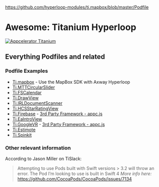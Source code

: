 https://github.com/hyperloop-modules/ti.mapbox/blob/master/Podfile

# Awesome: Titanium Hyperloop

[![Appcelerator Titanium](http://www-static.appcelerator.com/badges/titanium-git-badge-sq.png)](http://appcelerator.com/titanium/)

## Everything Podfiles and related

### Podfile Examples
- [Ti.mapbox](https://github.com/hyperloop-modules/ti.mapbox) - Use the MapBox SDK with Axway Hyperloop
- [Ti.MTTCircularSlider](https://github.com/nazrdogan/Ti.MTTCircularSlider/blob/master/Podfile)
- [Ti.FSCalendar](https://github.com/nazrdogan/Ti.FSCalendar/blob/master/Podfile)
- [Ti.DrawView](https://github.com/nazrdogan/Ti.DrawView/blob/master/Podfile)
- [Ti.IRLDocumentScanner](https://github.com/nazrdogan/Ti.IRLDocumentScanner/blob/master/Podfile)
- [Ti.HCSStarRatingView](https://github.com/nazrdogan/Ti.HCSStarRatingView/blob/master/Podfile)
- [Ti.Firebase](https://github.com/loop-modules/Ti.Firebase/blob/master/Podfile) - [3rd Party Framework - appc.js](https://github.com/loop-modules/Ti.Firebase/blob/master/appc.js)
- [Ti.EaIntroView](https://github.com/loop-modules/Ti.EaIntroView/blob/master/Podfile)
- [Ti.GoogleVR](https://github.com/loop-modules/Ti.GoogleVR/blob/master/Podfile) - [3rd Party Framework - appc.js](https://github.com/loop-modules/Ti.GoogleVR/blob/master/appc.js)
- [Ti.Estimote](https://github.com/loop-modules/Ti.Estimote/blob/master/Podfile)
- [Ti.Spinkit](https://github.com/loop-modules/Ti.Spinkit/blob/master/Podfile)

### Other relevant information
 According to Jason Miller on TiSlack: 
 >Attempting to use Pods built with Swift versions > 3.2 will throw an error. The Pod I’m looking to use is built in Swift 4
 >*More info here:* https://github.com/CocoaPods/CocoaPods/issues/7134
 